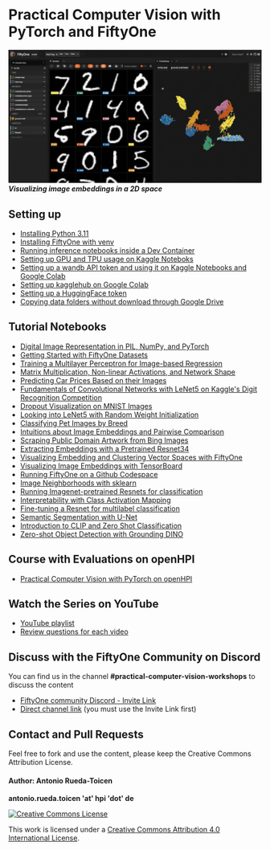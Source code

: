 

# Practical Computer Vision with PyTorch and FiftyOne

![](images/image_embeddings_zero_cluster.gif)
***Visualizing image embeddings in a 2D space***

## Setting up 

* [Installing Python 3.11](https://github.com/andandandand/practical-computer-vision/blob/main/docs/installing_python311.md)
* [Installing FiftyOne with venv](https://github.com/andandandand/practical-computer-vision/blob/main/docs/fiftyone_venv.md)
* [Running inference notebooks inside a Dev Container](https://github.com/andandandand/practical-computer-vision/blob/main/docs/running_dev_container.md)
* [Setting up GPU and TPU usage on Kaggle Noteboks](https://github.com/andandandand/practical-computer-vision/blob/main/docs/kaggle-gpu-tpu-guide.md)
* [Setting up a wandb API token and using it on Kaggle Notebooks and Google Colab](https://github.com/andandandand/practical-computer-vision/blob/main/docs/setup-wandb.md)
* [Setting up kagglehub on Google Colab](https://github.com/andandandand/practical-computer-vision/blob/main/docs/kagglehub_setup_colab.md)
* [Setting up a HuggingFace token](https://github.com/andandandand/practical-computer-vision/blob/main/docs/huggingface-account-and-token.md)
* [Copying data folders without download through Google Drive](https://github.com/andandandand/practical-computer-vision/blob/main/docs/add_shortcut_to_google_drive.md)

## Tutorial Notebooks

* [Digital Image Representation in PIL, NumPy, and PyTorch](https://github.com/andandandand/practical-computer-vision/blob/main/notebooks/Digital_Image_Representation_PIL_NumPy_PyTorch.ipynb)
* [Getting Started with FiftyOne Datasets](https://github.com/andandandand/practical-computer-vision/blob/main/notebooks/Getting_Started_with_FiftyOne_Datasets.ipynb)
* [Training a Multilayer Perceptron for Image-based Regression](https://github.com/andandandand/practical-computer-vision/blob/main/notebooks/Training_a_Multilayer_Perceptron_for_Image_based_Regression.ipynb)
* [Matrix Multiplication, Non-linear Activations, and Network Shape](https://github.com/andandandand/practical-computer-vision/blob/main/notebooks/Matrix_multiplication_Non_Linearities_and_Network_Shape.ipynb)
* [Predicting Car Prices Based on their Images](https://github.com/andandandand/practical-computer-vision/blob/main/notebooks/Predicting_Car_Prices_Based_on_Their_Images.ipynb)
* [Fundamentals of Convolutional Networks with LeNet5 on Kaggle's Digit Recognition Competition](https://github.com/andandandand/practical-computer-vision/blob/main/notebooks/Kaggle_Competition_LeNet5_Digit_Recognition.ipynb)
* [Dropout Visualization on MNIST Images](https://github.com/andandandand/practical-computer-vision/blob/main/notebooks/Dropout_Visualization_on_MNIST_Images.ipynb)
* [Looking into LeNet5 with Random Weight Initialization](https://github.com/andandandand/practical-computer-vision/blob/main/notebooks/Looking_into_LeNet5_with_Random_Weights.ipynb)
* [Classifying Pet Images by Breed](https://github.com/andandandand/practical-computer-vision/blob/main/notebooks/Pet_Classification.ipynb)
* [Intuitions about Image Embeddings and Pairwise Comparison](https://github.com/andandandand/practical-computer-vision/blob/main/notebooks/Pairwise_Comparison_of_Embeddings.ipynb)
* [Scraping Public Domain Artwork from Bing Images](https://github.com/andandandand/practical-computer-vision/blob/main/image_scraping/Download_Images_from_Bing_to_Google_Drive.ipynb)
* [Extracting Embeddings with a Pretrained Resnet34](https://github.com/andandandand/practical-computer-vision/blob/main/notebooks/Creating_Embeddings_from_Resnet34.ipynb)
* [Visualizing Embedding and Clustering Vector Spaces with FiftyOne](https://github.com/andandandand/practical-computer-vision/blob/main/notebooks/Visualize_and_Cluster_Embeddings_with_FiftyOne.ipynb)
* [Visualizing Image Embeddings with TensorBoard](https://github.com/andandandand/practical-computer-vision/blob/main/notebooks/Visualizing_Image_Embeddings_with_Tensorboard.ipynb)
* [Running FiftyOne on a Github Codespace](https://github.com/andandandand/fiftyone-getting-started/tree/main)
* [Image Neighborhoods with sklearn](https://github.com/andandandand/practical-computer-vision/blob/main/notebooks/Image_Neighborhoods_and_Clustering_of_Street_Artwork.ipynb)
* [Running Imagenet-pretrained Resnets for classification](https://github.com/andandandand/practical-computer-vision/blob/main/notebooks/Labeling_Images_with_a_Pretrained_Resnet.ipynb)
* [Interpretability with Class Activation Mapping](https://github.com/andandandand/practical-computer-vision/blob/main/notebooks/Interpretability_with_Class_Activation_Mapping.ipynb)
* [Fine-tuning a Resnet for multilabel classification](https://github.com/andandandand/practical-computer-vision/blob/main/notebooks/Finetuning_a_Resnet_for_Multilabel_Classification.ipynb)
* [Semantic Segmentation with U-Net](https://github.com/andandandand/practical-computer-vision/blob/main/notebooks/U-net_Tutorial.ipynb)
* [Introduction to CLIP and Zero Shot Classification](https://github.com/andandandand/practical-computer-vision/blob/main/notebooks/Intro_to_CLIP_ZeroShot_Classification.ipynb)
* [Zero-shot Object Detection with Grounding DINO](https://github.com/andandandand/practical-computer-vision/blob/main/notebooks/Zero_Shot_Object_Detection_with_Grounding_DINO.ipynb)

## Course with Evaluations on openHPI
* [Practical Computer Vision with PyTorch on openHPI](https://open.hpi.de/courses/computervision2025)

## Watch the Series on YouTube

* [YouTube playlist](https://www.youtube.com/playlist?list=PLf-F6yXx9sp9YgRLzuegQWxA71XD13tVH)
* [Review questions for each video](https://github.com/andandandand/practical-computer-vision/blob/main/docs/review_questions.md)

## Discuss with the FiftyOne Community on Discord
You can find us in the channel **#practical-computer-vision-workshops** to discuss the content 
* [FiftyOne community Discord - Invite Link](https://discord.com/invite/fiftyone-community)
* [Direct channel link](https://discord.com/channels/1266527359511564372/1345119286041116763) (you must use the Invite Link first)

## Contact and Pull Requests
Feel free to fork and use the content, please keep the Creative Commons Attribution License. 

#### Author: Antonio Rueda-Toicen

**antonio.rueda.toicen 'at' hpi 'dot' de**

[![Creative Commons License](https://i.creativecommons.org/l/by/4.0/88x31.png)](http://creativecommons.org/licenses/by/4.0/)

This work is licensed under a [Creative Commons Attribution 4.0 International License](http://creativecommons.org/licenses/by/4.0/).
